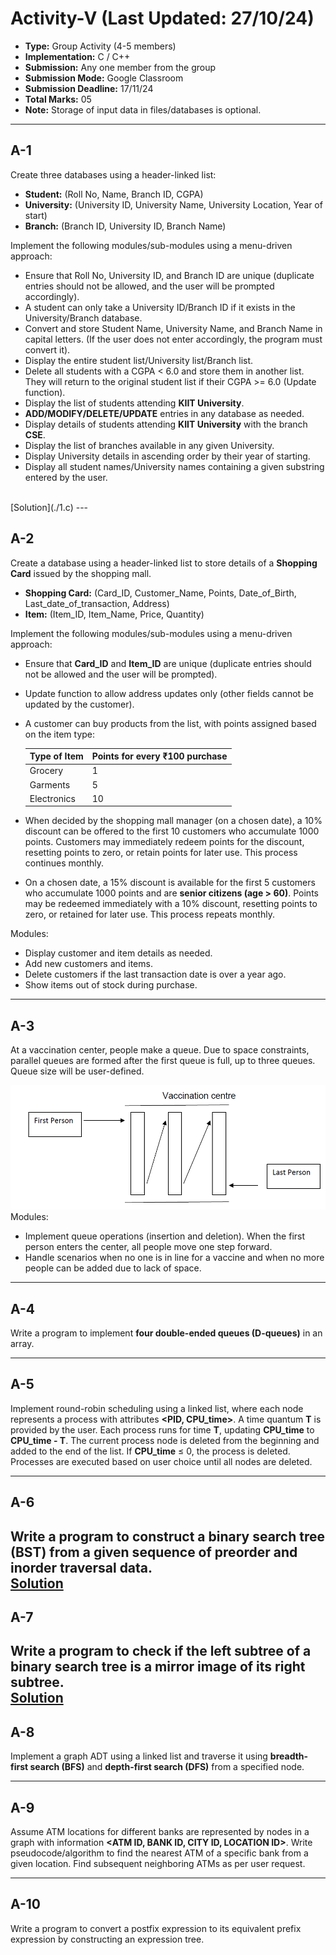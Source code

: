 # Activity-V (Last Updated: 27/10/24)

- **Type:** Group Activity (4-5 members)
- **Implementation:** C / C++
- **Submission:** Any one member from the group
- **Submission Mode:** Google Classroom
- **Submission Deadline:** 17/11/24
- **Total Marks:** 05
- **Note:** Storage of input data in files/databases is optional.

---

## A-1

Create three databases using a header-linked list:

- **Student:** (Roll No, Name, Branch ID, CGPA)
- **University:** (University ID, University Name, University Location, Year of start)
- **Branch:** (Branch ID, University ID, Branch Name)

Implement the following modules/sub-modules using a menu-driven approach:

- Ensure that Roll No, University ID, and Branch ID are unique (duplicate entries should not be allowed, and the user will be prompted accordingly).
- A student can only take a University ID/Branch ID if it exists in the University/Branch database.
- Convert and store Student Name, University Name, and Branch Name in capital letters. (If the user does not enter accordingly, the program must convert it).
- Display the entire student list/University list/Branch list.
- Delete all students with a CGPA < 6.0 and store them in another list. They will return to the original student list if their CGPA >= 6.0 (Update function).
- Display the list of students attending **KIIT University**.
- **ADD/MODIFY/DELETE/UPDATE** entries in any database as needed.
- Display details of students attending **KIIT University** with the branch **CSE**.
- Display the list of branches available in any given University.
- Display University details in ascending order by their year of starting.
- Display all student names/University names containing a given substring entered by the user.
<br>
[Solution](./1.c)  
---

## A-2

Create a database using a header-linked list to store details of a **Shopping Card** issued by the shopping mall.

- **Shopping Card:** (Card_ID, Customer_Name, Points, Date_of_Birth, Last_date_of_transaction, Address)
- **Item:** (Item_ID, Item_Name, Price, Quantity)

Implement the following modules/sub-modules using a menu-driven approach:

- Ensure that **Card_ID** and **Item_ID** are unique (duplicate entries should not be allowed and the user will be prompted).
- Update function to allow address updates only (other fields cannot be updated by the customer).
- A customer can buy products from the list, with points assigned based on the item type:
  
  | Type of Item | Points for every ₹100 purchase |
  |--------------|--------------------------------|
  | Grocery      | 1                              |
  | Garments     | 5                              |
  | Electronics  | 10                             |

- When decided by the shopping mall manager (on a chosen date), a 10% discount can be offered to the first 10 customers who accumulate 1000 points. Customers may immediately redeem points for the discount, resetting points to zero, or retain points for later use. This process continues monthly.
- On a chosen date, a 15% discount is available for the first 5 customers who accumulate 1000 points and are **senior citizens (age > 60)**. Points may be redeemed immediately with a 10% discount, resetting points to zero, or retained for later use. This process repeats monthly.

Modules:

- Display customer and item details as needed.
- Add new customers and items.
- Delete customers if the last transaction date is over a year ago.
- Show items out of stock during purchase.

---

## A-3

At a vaccination center, people make a queue. Due to space constraints, parallel queues are formed after the first queue is full, up to three queues. Queue size will be user-defined.

<img src ="./img/img-3.png">
Modules:

- Implement queue operations (insertion and deletion). When the first person enters the center, all people move one step forward.
- Handle scenarios when no one is in line for a vaccine and when no more people can be added due to lack of space.

---

## A-4

Write a program to implement **four double-ended queues (D-queues)** in an array.

---

## A-5

Implement round-robin scheduling using a linked list, where each node represents a process with attributes **<PID, CPU_time>**. A time quantum **T** is provided by the user. Each process runs for time **T**, updating **CPU_time** to **CPU_time - T**. The current process node is deleted from the beginning and added to the end of the list. If **CPU_time** ≤ 0, the process is deleted. Processes are executed based on user choice until all nodes are deleted.

---

## A-6

Write a program to construct a binary search tree (BST) from a given sequence of **preorder** and **inorder** traversal data.
<br>
[Solution](./6.c)
---

## A-7

Write a program to check if the left subtree of a binary search tree is a mirror image of its right subtree.
<br>
[Solution](./7.c)
---

## A-8

Implement a graph ADT using a linked list and traverse it using **breadth-first search (BFS)** and **depth-first search (DFS)** from a specified node.

---

## A-9

Assume ATM locations for different banks are represented by nodes in a graph with information **<ATM ID, BANK ID, CITY ID, LOCATION ID>**. Write pseudocode/algorithm to find the nearest ATM of a specific bank from a given location. Find subsequent neighboring ATMs as per user request.

---

## A-10

Write a program to convert a postfix expression to its equivalent prefix expression by constructing an expression tree.
